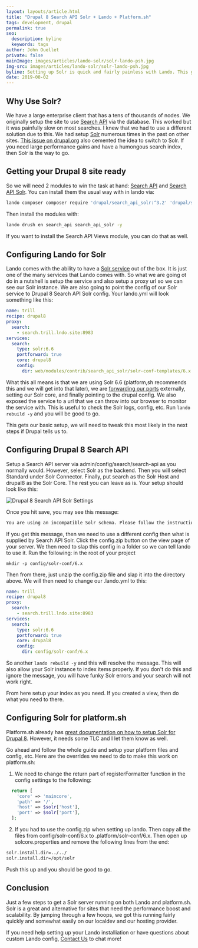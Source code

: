 ```yaml
---
layout: layouts/article.html
title: "Drupal 8 Search API Solr + Lando + Platform.sh"
tags: development, drupal
permalink: true
seo:
  description: byline
  keywords: tags
author: John Ouellet
private: false
mainImage: images/articles/lando-solr/solr-lando-psh.jpg
img-src: images/articles/lando-solr/solr-lando-psh.jpg
byline: Setting up Solr is quick and fairly painless with Lando. This guide shall bring you to the promise land.    
date: 2019-08-02
---
```


Why Use Solr?
-------------

We have a large enterprise client that has a tens of thousands of nodes.  We originally setup the site to use [Search API](https://www.drupal.org/project/search_api) via the database.  This worked but it was painfully slow on most searches.  I knew that we had to use a different solution due to this.  We had setup [Solr](https://lucene.apache.org/solr/) numerous times in the past on other sites.   [This issue on drupal.org](https://www.drupal.org/project/search_api/issues/3023662#comment-12925818) also cemented the idea to switch to Solr.  If you need large performance gains and have a humongous search index, then Solr is the way to go.

Getting your Drupal 8 site ready
-------------------------------

So we will need 2 modules to win the task at hand: [Search API](https://www.drupal.org/project/search_api) and [Search API Solr](https://www.drupal.org/project/search_api_solr).  You can install them the usual way with in lando via:

```bash
lando composer composer require 'drupal/search_api_solr:^3.2' 'drupal/search_api:^1.14'
```

Then install the modules with:

```bash
lando drush en search_api search_api_solr -y
```

If you want to install the Search API Views module, you can do that as well.

Configuring Lando for Solr
-----------------------

Lando comes with the ability to have a [Solr service](https://docs.devwithlando.io/tutorials/solr.html) out of the box.  It is just one of the many services that Lando comes with.  So what we are going ot do in a nutshell is setup the service and also setup a proxy url so we can see our Solr instance.  We are also going to point the config of our Solr service to Drupal 8 Search API Solr config.  Your lando.yml will look something like this:

```yaml
name: trill
recipe: drupal8
proxy:
  search:
    - search.trill.lndo.site:8983
services:
  search:
    type: solr:6.6
    portforward: true
    core: drupal8
    config:
      dir: web/modules/contrib/search_api_solr/solr-conf-templates/6.x

```

What this all means is that we are using Solr 6.6 (platform,sh recommends this and we will get into that later), we are [forwarding our ports](https://docs.devwithlando.io/tutorials/solr.html#portforwarding) externally, setting our Solr core, and finally pointing to the drupal config.  We also exposed the service to a url that we can throw into our browser to monitor the service with.  This is useful to check the Solr logs, config, etc.  Run ```lando rebuild -y``` and you will be good to go.

This gets our basic setup, we will need to tweak this most likely in the next steps if Drupal tells us to.

Configuring Drupal 8 Search API
----------------------------

Setup a Search API server via admin/config/search/search-api as you normally would.  However, select Solr as the backend.  Then you will select Standard under Solr Connector.  Finally, put search as the Solr Host and drupal8 as the Solr Core.  The rest you can leave as is.  Your setup should look like this:

<img src="images/articles/lando-solr/solr-settings.jpg" alt="Drupal 8 Search API Solr Settings" />

Once you hit save, you may see this message:

```bash
You are using an incompatible Solr schema. Please follow the instructions described in the INSTALL.md file for setting up Solr
```

If you get this message, then we need to use a different config then what is supplied by Search API Solr.  Click the config.zip button on the view page of your server.  We then need to slap this config in a folder so we can tell lando to use it.  Run the following: in the root of your project

```
mkdir -p config/solr-conf/6.x
```

Then from there, just unzip the config.zip file and slap it into the directory above.  We will then need to change our .lando.yml to this:

```yaml
name: trill
recipe: drupal8
proxy:
  search:
    - search.trill.lndo.site:8983
services:
  search:
    type: solr:6.6
    portforward: true
    core: drupal8
    config:
      dir: config/solr-conf/6.x
```

So another ```lando rebuild -y``` and this will resolve the message.  This will also allow your Solr instance to index items properly.  If you don't do this and ignore the message, you will have funky Solr errors and your search will not work right.

From here setup your index as you need.  If you created a view, then do what you need to there.

Configuring Solr for platform.sh
----------------------------

Platform.sh already has [great documentation on how to setup Solr for Drupal 8](https://docs.platform.sh/frameworks/drupal8/solr.html).  However, it needs some TLC and I let them know as well.

Go ahead and follow the whole guide and setup your platform files and config, etc.  Here are the overrides we need to do to make this work on platform.sh:

1. We need to change the return part of registerFormatter function in the config settings to the following:

```php
  return [
    'core' => 'maincore',
    'path' => '/',
    'host' => $solr['host'],
    'port' => $solr['port'],
  ];
```

2. If you had to use the config.zip when setting up lando.  Then copy all the files from config/solr-conf/6.x to .platform/solr-conf/6.x.  Then open up solcore.properties and remove the following lines from the end:

```bash
solr.install.dir=../../
solr.install.dir=/opt/solr
```

Push this up and you should be good to go.


Conclusion
-----------

Just a few steps to get a Solr server running on both Lando and platform.sh.  Solr is a great and alternative for sites that need the performance boost and scalability.  By jumping through a few hoops, we got this running fairly quickly and somewhat easily on our localdev and our hosting provider.  

If you need help setting up your Lando installiation or have questions about custom Lando config, [Contact Us](https://thinktandem.io/contact/) to chat more!